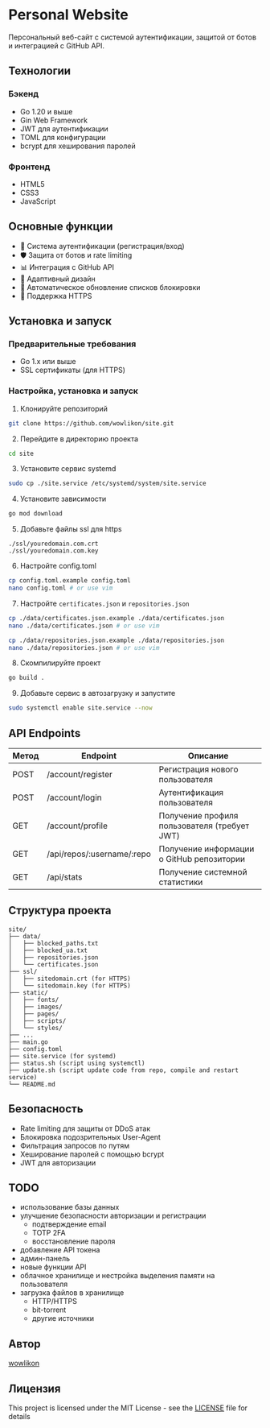 # Personal Website

Персональный веб-сайт с системой аутентификации, защитой от ботов и интеграцией с GitHub API.

## Технологии

### Бэкенд
- Go 1.20 и выше
- Gin Web Framework
- JWT для аутентификации
- TOML для конфигурации
- bcrypt для хеширования паролей

### Фронтенд
- HTML5
- CSS3
- JavaScript

## Основные функции
- 🔐 Система аутентификации (регистрация/вход)
- 🛡️ Защита от ботов и rate limiting
- 📊 Интеграция с GitHub API
- 📱 Адаптивный дизайн
- 🔄 Автоматическое обновление списков блокировки
- 📜 Поддержка HTTPS

## Установка и запуск

### Предварительные требования
- Go 1.x или выше
- SSL сертификаты (для HTTPS)

### Настройка, установка и запуск

1. Клонируйте репозиторий
```bash
git clone https://github.com/wowlikon/site.git
```

2. Перейдите в директорию проекта
```bash
cd site
```

3. Установите сервис systemd
```bash
sudo cp ./site.service /etc/systemd/system/site.service
```

4. Установите зависимости
```bash
go mod download
```

5. Добавьте файлы ssl для https
```
./ssl/youredomain.com.crt
./ssl/youredomain.com.key
```

6. Настройте config.toml
```bash
cp config.toml.example config.toml
nano config.toml # or use vim
```

7. Настройте `certificates.json` и `repositories.json`
```bash
cp ./data/certificates.json.example ./data/certificates.json
nano ./data/certificates.json # or use vim

cp ./data/repositories.json.example ./data/repositories.json
nano ./data/repositories.json # or use vim
```

8. Скомпилируйте проект
```bash
go build .
```

9. Добавьте сервис в автозагрузку и запустите
```bash
sudo systemctl enable site.service --now
```

## API Endpoints
| Метод | Endpoint | Описание |
|-------|----------|-----------|
| POST  | /account/register | Регистрация нового пользователя |
| POST  | /account/login | Аутентификация пользователя |
| GET   | /account/profile | Получение профиля пользователя (требует JWT) |
| GET   | /api/repos/:username/:repo | Получение информации о GitHub репозитории |
| GET   | /api/stats | Получение системной статистики |

## Структура проекта
```
site/
├── data/
│   ├── blocked_paths.txt
│   ├── blocked_ua.txt
│   ├── repositories.json
│   └── certificates.json
├── ssl/
│   ├── sitedomain.crt (for HTTPS)
│   └── sitedomain.key (for HTTPS)
├── static/
│   ├── fonts/
│   ├── images/
│   ├── pages/
│   ├── scripts/
│   └── styles/
├── ...
├── main.go
├── config.toml
├── site.service (for systemd)
├── status.sh (script using systemctl)
├── update.sh (script update code from repo, compile and restart service)
└── README.md
```

## Безопасность
- Rate limiting для защиты от DDoS атак
- Блокировка подозрительных User-Agent
- Фильтрация запросов по путям
- Хеширование паролей с помощью bcrypt
- JWT для авторизации

## TODO
- использование базы данных
- улучшение безопасности авторизации и регистрации
  - подтверждение email
  - TOTP 2FA
  - восстановление пароля
- добавление API токена
- админ-панель
- новые функции API
- облачное хранилище и нестройка выделения памяти на пользователя
- загрузка файлов в хранилище
  - HTTP/HTTPS
  - bit-torrent
  - другие источники

## Автор
[wowlikon](https://github.com/wowlikon)

## Лицензия
This project is licensed under the MIT License - see the [LICENSE](LICENSE) file for details
